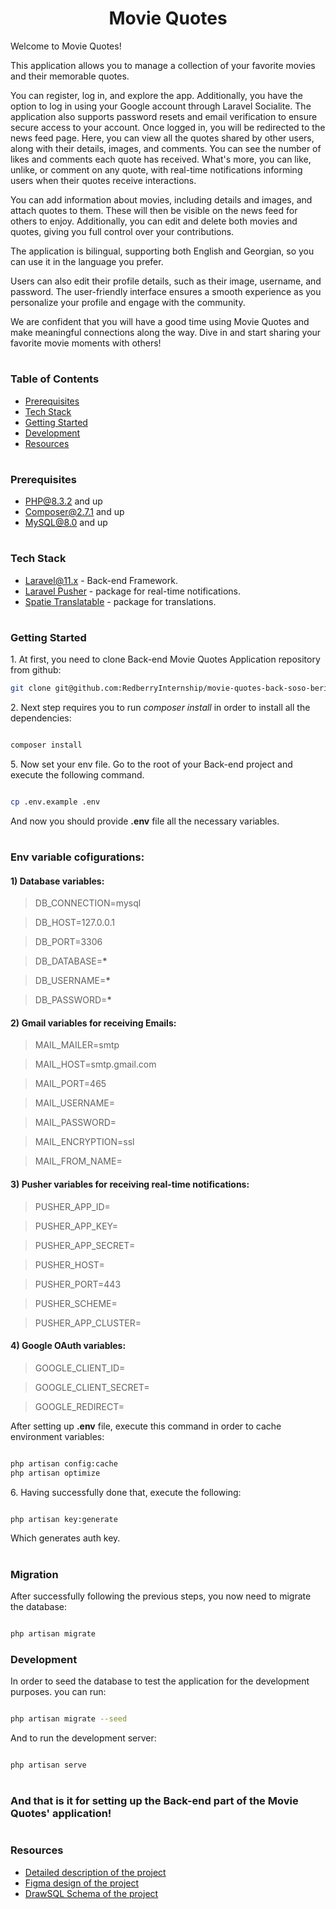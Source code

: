 
<div>
	<h1 align="center">Movie Quotes</h1>
</div>


Welcome to Movie Quotes!

This application allows you to manage a collection of your favorite movies and their memorable quotes.

You can register, log in, and explore the app. Additionally, you have the option to log in using your Google account through Laravel Socialite. The application also supports password resets and email verification to ensure secure access to your account. Once logged in, you will be redirected to the news feed page. Here, you can view all the quotes shared by other users, along with their details, images, and comments. You can see the number of likes and comments each quote has received. What's more, you can like, unlike, or comment on any quote, with real-time notifications informing users when their quotes receive interactions.

You can add information about movies, including details and images, and attach quotes to them. These will then be visible on the news feed for others to enjoy. Additionally, you can edit and delete both movies and quotes, giving you full control over your contributions. 

The application is bilingual, supporting both English and Georgian, so you can use it in the language you prefer.

Users can also edit their profile details, such as their image, username, and password. The user-friendly interface ensures a smooth experience as you personalize your profile and engage with the community.

We are confident that you will have a good time using Movie Quotes and make meaningful connections along the way. Dive in and start sharing your favorite movie moments with others!

#

### Table of Contents

- [Prerequisites](#prerequisites)
- [Tech Stack](#tech-stack)
- [Getting Started](#getting-started)
- [Development](#development)
- [Resources](#resources)

#

### Prerequisites

-  PHP@8.3.2 and up
-  Composer@2.7.1 and up
- MySQL@8.0 and up

#

### Tech Stack

- [Laravel@11.x](https://laravel.com/docs/11.x) - Back-end Framework.
 - [Laravel Pusher](https://laravel.com/docs/11.x/broadcasting#pusher-channels) - package for real-time notifications.
- [Spatie Translatable](https://github.com/spatie/laravel-translatable
) - package for translations.


#

### Getting Started

1\. At first, you need to clone Back-end Movie Quotes Application repository from github:

```sh
git clone git@github.com:RedberryInternship/movie-quotes-back-soso-beriashvili.git
```  

2\. Next step requires you to run _composer install_ in order to install all the dependencies:

  

```sh

composer install

```

  

5\. Now set your env file. Go to the root of your Back-end project and execute the following command.

  

```sh

cp .env.example .env

```

  

And now you should provide **.env** file all the necessary  variables.
#  

### Env variable cofigurations:

 ####  1) Database variables:

> DB_CONNECTION=mysql 

> DB_HOST=127.0.0.1 

> DB_PORT=3306  

> DB_DATABASE=**\***  

> DB_USERNAME=**\***  

> DB_PASSWORD=**\***

 ####  2) Gmail variables for receiving Emails:


> MAIL_MAILER=smtp

> MAIL_HOST=smtp.gmail.com

> MAIL_PORT=465

> MAIL_USERNAME=

> MAIL_PASSWORD=

> MAIL_ENCRYPTION=ssl

> MAIL_FROM_NAME=
  
 ####  3) Pusher variables for receiving real-time notifications:

> PUSHER_APP_ID=

> PUSHER_APP_KEY=

> PUSHER_APP_SECRET=

> PUSHER_HOST=

 >PUSHER_PORT=443

 >PUSHER_SCHEME=

  >PUSHER_APP_CLUSTER=

#### 4) Google OAuth variables:

> GOOGLE_CLIENT_ID=

> GOOGLE_CLIENT_SECRET=

> GOOGLE_REDIRECT=

After setting up **.env** file, execute this command in order to cache environment variables:

  

```sh

php artisan config:cache
php artisan optimize

```

  

6\. Having successfully done that, execute the following:

  

```sh

php artisan key:generate

```

  

Which generates auth key.

  

#

  

### Migration

  

After successfully following the previous steps, you now need to migrate the database:

  

```sh

php artisan migrate

```

  

### Development

  

In order to seed the database to test the application for the development purposes. you can run:

  

```sh

php artisan migrate --seed

```

  

And to run the development server:

  

```sh

php artisan serve

```

  

#

### And that is it for setting up the Back-end part of the Movie Quotes' application!
#

### Resources

- [Detailed description of the project](https://redberry.gitbook.io/assignment-v-movie-quotes-upgraded/platpormis-gverdebi/pilmebi/pilmebis-sia)
- [Figma design of the project](https://www.figma.com/file/5uMXCg3itJwpzh9cVIK3hA/Movie-Quotes-Bootcamp-assignment?node-id=0%3A1)
- [DrawSQL Schema of the project](https://drawsql.app/teams/team-soso/diagrams/movie-quotes)

